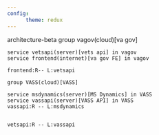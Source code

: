 ```yaml
---
config:
      theme: redux
---
```

architecture-beta 
    group vagov(cloud)[va gov]

    service vetsapi(server)[vets api] in vagov
    service frontend(internet)[va gov FE] in vagov

    frontend:R-- L:vetsapi

    group VASS(cloud)[VASS]

    service msdynamics(server)[MS Dynamics] in VASS
    service vassapi(server)[VASS API] in VASS
    vassapi:R -- L:msdynamics


    vetsapi:R -- L:vassapi